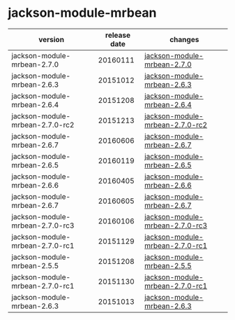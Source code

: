 # jackson-module-mrbean	


|version|release date|changes|
|---|---|---|
|jackson-module-mrbean-2.7.0|20160111|[jackson-module-mrbean-2.7.0](./jackson-module-mrbean-2.7.0-20160111.md)|
|jackson-module-mrbean-2.6.3|20151012|[jackson-module-mrbean-2.6.3](./jackson-module-mrbean-2.6.3-20151012.md)|
|jackson-module-mrbean-2.6.4|20151208|[jackson-module-mrbean-2.6.4](./jackson-module-mrbean-2.6.4-20151208.md)|
|jackson-module-mrbean-2.7.0-rc2|20151213|[jackson-module-mrbean-2.7.0-rc2](./jackson-module-mrbean-2.7.0-rc2-20151213.md)|
|jackson-module-mrbean-2.6.7|20160606|[jackson-module-mrbean-2.6.7](./jackson-module-mrbean-2.6.7-20160606.md)|
|jackson-module-mrbean-2.6.5|20160119|[jackson-module-mrbean-2.6.5](./jackson-module-mrbean-2.6.5-20160119.md)|
|jackson-module-mrbean-2.6.6|20160405|[jackson-module-mrbean-2.6.6](./jackson-module-mrbean-2.6.6-20160405.md)|
|jackson-module-mrbean-2.6.7|20160605|[jackson-module-mrbean-2.6.7](./jackson-module-mrbean-2.6.7-20160605.md)|
|jackson-module-mrbean-2.7.0-rc3|20160106|[jackson-module-mrbean-2.7.0-rc3](./jackson-module-mrbean-2.7.0-rc3-20160106.md)|
|jackson-module-mrbean-2.7.0-rc1|20151129|[jackson-module-mrbean-2.7.0-rc1](./jackson-module-mrbean-2.7.0-rc1-20151129.md)|
|jackson-module-mrbean-2.5.5|20151208|[jackson-module-mrbean-2.5.5](./jackson-module-mrbean-2.5.5-20151208.md)|
|jackson-module-mrbean-2.7.0-rc1|20151130|[jackson-module-mrbean-2.7.0-rc1](./jackson-module-mrbean-2.7.0-rc1-20151130.md)|
|jackson-module-mrbean-2.6.3|20151013|[jackson-module-mrbean-2.6.3](./jackson-module-mrbean-2.6.3-20151013.md)|
